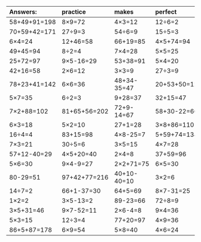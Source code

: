 | Answers: | practice | makes | perfect | ! |
| :--- | :--- | :--- | :--- | :--- |
| 58+49+91=198 | 8×9=72 | 4×3=12 | 12÷6=2 | 7×2=14 | 
| 70+59+42=171 | 27÷9=3 | 54÷6=9 | 15÷5=3 | 27+65=92 | 
| 6×4=24 | 12+46=58 | 66+19=85 | 4×5+74=94 | 8×2=16 | 
| 49+45=94 | 8÷2=4 | 7×4=28 | 5×5=25 | 49÷7=7 | 
| 25+72=97 | 9×5-16=29 | 53+38=91 | 5×4=20 | 3×8=24 | 
| 42+16=58 | 2×6=12 | 3×3=9 | 27÷3=9 | 2×3-1=5 | 
| 78+23+41=142 | 6×6=36 | 48+34-35=47 | 20+53+50=123 | 9÷3=3 | 
| 5×7=35 | 6÷2=3 | 9+28=37 | 32+15=47 | 56÷7=8 | 
| 7×2+88=102 | 81+65+56=202 | 72+9-14=67 | 58+30-22=66 | 11+72+94=177 | 
| 6×3=18 | 5×2=10 | 27+1=28 | 3×8+86=110 | 3×7=21 | 
| 16÷4=4 | 83+15=98 | 4×8-25=7 | 5+59+74=138 | 63÷7=9 | 
| 7×3=21 | 30÷5=6 | 3×5=15 | 4×7=28 | 57+12+5=74 | 
| 57+12-40=29 | 4×5+20=40 | 2×4=8 | 37+59=96 | 17-7=10 | 
| 5×6=30 | 9×4-9=27 | 2×2+71=75 | 6×5=30 | 6×8=48 | 
| 80-29=51 | 97+42+77=216 | 40+10-40=10 | 3×2=6 | 6×4-14=10 | 
| 14÷7=2 | 66+1-37=30 | 64+5=69 | 8×7-31=25 | 28+69+25=122 | 
| 1×2=2 | 3×5-13=2 | 89-23=66 | 72÷8=9 | 7×6+79=121 | 
| 3×5+31=46 | 9×7-52=11 | 2×6-4=8 | 9×4=36 | 2×7=14 | 
| 5×3=15 | 12÷3=4 | 77+20=97 | 4×9=36 | 11+16=27 | 
| 86+5+87=178 | 6×9=54 | 5×8=40 | 4×6=24 | 2×1=2 | 
